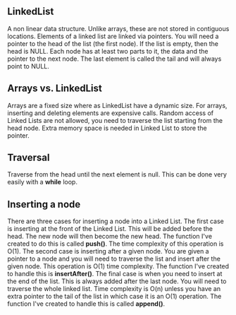 ## LinkedList

A non linear data structure. Unlike arrays, these are not stored in contiguous locations. Elements of a linked list are linked via pointers. You will need a pointer to the head of the list (the first node). If the list is empty, then the head is NULL. Each node has at least two parts to it, the data and the pointer to the next node. The last element is called the tail and will always point to NULL.

## Arrays vs. LinkedList

Arrays are a fixed size where as LinkedList have a dynamic size. For arrays, inserting and deleting elements are expensive calls. Random access of Linked Lists are not allowed, you need to traverse the list starting from the head node. Extra memory space is needed in Linked List to store the pointer.

## Traversal

Traverse from the head until the next element is null. This can be done very easily with a **while** loop.

## Inserting a node

There are three cases for inserting a node into a Linked List. The first case is inserting at the front of the Linked List. This will be added before the head. The new node will then become the new head. The function I've created to do this is called **push()**. The time complexity of this operation is O(1). The second case is inserting after a given node. You are given a pointer to a node and you will need to traverse the list and insert after the given node. This operation is O(1) time complexity. The function I've created to handle this is **insertAfter()**. The final case is when you need to insert at the end of the list. This is always added after the last node. You will need to traverse the whole linked list. Time complexity is O(n) unless you have an extra pointer to the tail of the list in which case it is an O(1) operation. The function I've created to handle this is called **append()**.
